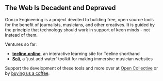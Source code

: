## The Web Is Decadent and Depraved

Gonzo Engineering is a project devoted to building free, open source tools for the benefit of journalists, musicians, and other creatives. It is guided by the principle that technology should work in support of keen minds - not instead of them.

Ventures so far:

- **[teeline.online](https://teeline.online)**, an interactive learning site for Teeline shorthand
- **[Soli](https://github.com/gonzo-engineering/soli)**, a 'just add water' toolkit for making immersive musician websites

Support the development of these tools and more over at [Open Collective](https://opencollective.com/gonzo-engineering) or by [buying us a coffee](https://ko-fi.com/frederickobrien).

<!--

**Here are some ideas to get you started:**

🙋‍♀️ A short introduction - what is your organization all about?
🌈 Contribution guidelines - how can the community get involved?
👩‍💻 Useful resources - where can the community find your docs? Is there anything else the community should know?
🍿 Fun facts - what does your team eat for breakfast?
🧙 Remember, you can do mighty things with the power of [Markdown](https://docs.github.com/github/writing-on-github/getting-started-with-writing-and-formatting-on-github/basic-writing-and-formatting-syntax)
-->
